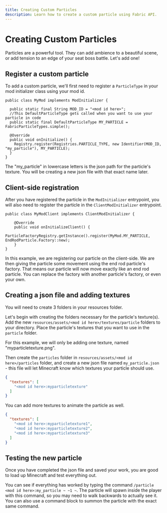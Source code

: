 ```yaml
---
title: Creating Custom Particles
description: Learn how to create a custom particle using Fabric API.
---
```


# Creating Custom Particles

Particles are a powerful tool. They can add ambience to a beautiful scene, or add tension to an edge of your seat boss battle. Let's add one!

## Register a custom particle

To add a custom particle, we'll first need to register a `ParticleType` in your mod initializer class using your mod id.

```java{4-5,9} [MyMod.java]
public class MyMod implements ModInitializer {

  public static final String MOD_ID = "<mod id here>";
  //This DefaultParticleType gets called when you want to use your particle in code
  public static final DefaultParticleType MY_PARTICLE = FabricParticleTypes.simple();

  @Override
  public void onInitialize() {
    Registry.register(Registries.PARTICLE_TYPE, new Identifier(MOD_ID, "my_particle"), MY_PARTICLE);
  }
}
```

The "my_particle" in lowercase letters is the json path for the particle's texture. You will be creating a new json file with that exact name later.

## Client-side registration

After you have registered the particle in the `ModInitializer` entrypoint, you will also need to register the particle in the `ClientModInitializer` entrypoint.

```java{5} [MyModClient.java]
public class MyModClient implements ClientModInitializer {
    
    @Override
    public void onInitializeClient() {
        ParticleFactoryRegistry.getInstance().register(MyMod.MY_PARTICLE, EndRodParticle.Factory::new);
    }
}
```
In this example, we are registering our particle on the client-side. We are then giving the particle some movement using the end rod particle's factory. That means our particle will now move exactly like an end rod particle. You can replace the factory with another particle's factory, or even your own.

## Creating a json file and adding textures

You will need to create 3 folders in your resources folder.

Let's begin with creating the folders necessary for the particle's texture(s). Add the new `resources/assets/<mod id here>/textures/particle` folders to your directory. Place the particle's textures that you want to use in the `particle` folder.

For this example, we will only be adding one texture, named "myparticletexture.png".


Then create the `particles` folder in  `resources/assets/<mod id here>/particles` folder, and create a new json file named `my_particle.json` - this file will let Minecraft know which textures your particle should use.

```json [my_particle.json]
{
  "textures": [
    "<mod id here>:myparticletexture"
  ]
}
```

You can add more textures to animate the particle as well.

```json [my_particle.json]
{
  "textures": [
    "<mod id here>:myparticletexture1",
    "<mod id here>:myparticletexture2",
    "<mod id here>:myparticletexture3"
  ]
}
```

## Testing the new particle

Once you have completed the json file and saved your work, you are good to load up Minecraft and test everything out.

You can see if everything has worked by typing the command `/particle <mod id here>:my_particle ~ ~1 ~`. The particle will spawn inside the player with this command, so you may need to walk backwards to actually see it. You can also use a command block to summon the particle with the exact same command.